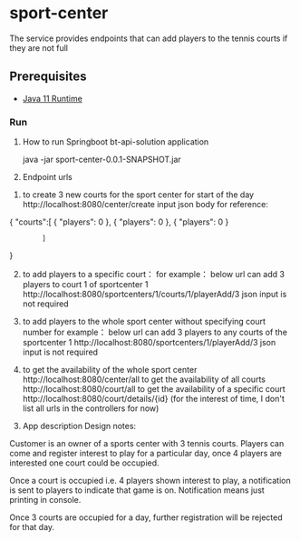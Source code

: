 # sport-center
The service provides endpoints that can add players to the tennis courts if they are not full
## Prerequisites

* [Java 11 Runtime](https://www.oracle.com/java/technologies/javase-jdk11-downloads.html)

### Run
    
1. How to run Springboot bt-api-solution application

   java -jar sport-center-0.0.1-SNAPSHOT.jar

2. Endpoint urls
   
 1)  to create 3 new courts for the sport center for start of the day
   http://localhost:8080/center/create
   input json body for reference:
   
   {
        "courts":[
            {
                "players": 0
            },
{
                "players": 0
            },
{
                "players": 0
            }

            ]
} 

 2) to add players to a specific court：
  for example： below url can add 3 players to court 1 of sportcenter 1
  http://localhost:8080/sportcenters/1/courts/1/playerAdd/3
  json input is not required
   
 3) to add players to the whole sport center without specifying court number
    for example： below url can add 3 players to any courts of the sportcenter 1
    http://localhost:8080/sportcenters/1/playerAdd/3
    json input is not required
    
 4)  to get the availability of the whole sport center
     http://localhost:8080/center/all
     to get the availability of all courts
     http://localhost:8080/court/all
     to get the availability of a specific court
      http://localhost:8080/court/details/{id}
       (for the interest of time, I don't list all urls in the controllers for now)
   
3. App description
   Design notes:
  
  Customer is an owner of a sports center with 3 tennis courts. Players can come and register interest to play for a particular day, once 4 players are interested one court could    be occupied. 

  Once a court is occupied i.e. 4 players shown interest to play, a notification is sent to players to indicate that game is on. Notification means just printing in console.

  Once 3 courts are occupied for a day, further registration will be rejected for that day. 
 

